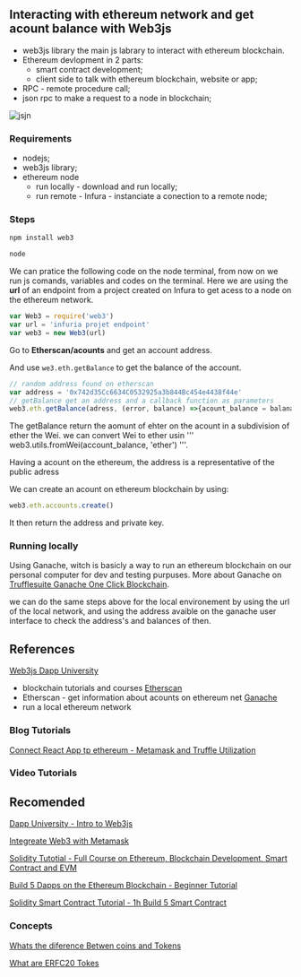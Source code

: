
## Interacting with ethereum network and get acount balance with Web3js

- web3js library the main js labrary to interact with ethereum blockchain.
- Ethereum devlopment in 2 parts:
    - smart contract development;
    - client side to talk with ethereum blockchain, website or app;
- RPC - remote procedure call;
- json rpc to make a request to a node in blockchain;

<div>
<img style="max-width: 50%;" src="https://www.dappuniversity.com/web3-js-diagram.png" alt="jsjn">
</div>

### Requirements
- nodejs;
- web3js library;
- ethereum node
    - run locally - download and run locally;
    - run remote - Infura - instanciate a conection to a remote node;

### Steps
``` bash
npm install web3

node
```
We can pratice the following code on the node terminal, from now on we run js comands, variables and codes on the terminal.
Here we are using the **url** of an endpoint from a project created on Infura to get acess to a node on the ethereum network.

```js
var Web3 = require('web3')
var url = 'infuria projet endpoint'
var web3 = new Web3(url)
```

Go to **Etherscan/acounts** and get an account address.

And use ```we3.eth.getBalance``` to get the balance of the account.
```js
// random address found on etherscan
var address = '0x742d35Cc6634C0532925a3b844Bc454e4438f44e' 
// getBalance get an address and a callback function as parameters
web3.eth.getBalance(adress, (error, balance) =>{acount_balance = balanace})
```
The getBalance return the aomunt of ehter on the acount in a subdivision of ether the Wei.
we can convert Wei to ether usin ''' web3.utils.fromWei(account_balance, 'ether') '''.

Having a acount on the ethereum, the address is a representative of the public adress

We can create an acount on ethereum blockchain by using:
```js
web3.eth.accounts.create()
```
It then return the address and private key.

### Running locally
Using Ganache, witch is basicly a way to run an ethereum blockchain on our personal computer for dev and testing purpuses. 
More about Ganache on [Trufflesuite Ganache One Click Blockchain](https://www.trufflesuite.com/ganache).

we can do the same steps above for the local environement by using the url of the local network, and using the address avaible on the ganache user interface to check the address's and balances of then.

## References
[Web3js Dapp University](https://www.dappuniversity.com/articles/web3-js-intro)
- blockchain tutorials and courses
[Etherscan](https://etherscan.io/)
- Etherscan - get information about acounts on ethereum net
[Ganache](https://www.trufflesuite.com/ganache)
- run a local ethereum network


### Blog Tutorials

[Connect React App tp ethereum - Metamask and Truffle Utilization](https://medium.com/fullstacked/connect-react-to-ethereum-b117986d56c1)


### Video Tutorials
## Recomended
[Dapp University - Intro to Web3js](https://www.dappuniversity.com/articles/web3-js-intro)

[Integreate Web3 with Metamask](https://youtu.be/LzdMosLzj80)

[Solidity Tutotial - Full Course on Ethereum, Blockchain Development, Smart Contract and EVM](https://youtu.be/ipwxYa-F1uY)

[Build 5 Dapps on the Ethereum Blockchain - Beginner Tutorial](https://youtu.be/8wMKq7HvbKw)

[Solidity Smart Contract Tutorial - 1h Build 5 Smart Contract](https://youtu.be/togl4DdYah0)

### Concepts

[Whats the diference Betwen coins and Tokens](https://www.ledger.com/academy/crypto/what-is-the-difference-between-coins-and-tokens)

[What are ERFC20 Tokes](https://www.ledger.com/academy/crypto/what-are-erc20-tokens/)


